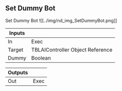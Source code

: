 ## Set Dummy Bot
Set Dummy Bot
![[../img/nd_img_SetDummyBot.png]]

|Inputs||
|--|--|
| In | Exec |
| Target | TBLAIController Object Reference |
| Dummy | Boolean |

|Outputs||
|--|--|
| Out | Exec |
